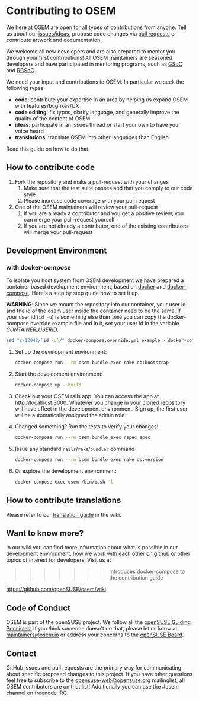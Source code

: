 # Contributing to OSEM
We here at OSEM are open for all types of contributions from anyone. Tell us about our [issues/ideas](https://github.com/openSUSE/osem/issues/new), propose code changes via [pull requests](https://help.github.com/articles/using-pull-requests) or contribute artwork and documentation.

We welcome all new developers and are also prepared to mentor you through your first contributions! All OSEM maintainers are seasoned developers and have participated in mentoring programs, such as [GSoC](https://summerofcode.withgoogle.com/) and [RGSoC](https://railsgirlssummerofcode.org/).

We need your input and contributions to OSEM. In particular we seek the following types:

* **code**: contribute your expertise in an area by helping us expand OSEM with features/bugfixes/UX
* **code editing**: fix typos, clarify language, and generally improve the quality of the content of OSEM
* **ideas**: participate in an issues thread or start your own to have your voice heard
* **translations**: translate OSEM into other languages than English

Read this guide on how to do that.

## How to contribute code
1. Fork the repository and make a pull-request with your changes
    1. Make sure that the test suite passes and that you comply to our code style
    1. Please increase code coverage with your pull request
1. One of the OSEM maintainers will review your pull-request
    1. If you are already a contributor and you get a positive review, you can merge your pull-request yourself
    1. If you are not already a contributor, one of the existing contributors will merge your pull-request

## Development Environment

### with docker-compose
To isolate you host system from OSEM development we have prepared a container
based development environment, based on [docker](https://www.docker.com/) and
[docker-compose](https://docs.docker.com/compose/). Here's a step by step guide
how to set it up.

**WARNING**: Since we mount the repository into our container, your user id and
the id of the osem user inside the container need to be the same. If your user
id (`id -u`) is something else than `1000` you can copy the docker-compose
override example file and in it, set your user id in the variable
*CONTAINER_USERID*.

```bash
sed "s/13042/`id -u`/" docker-compose.override.yml.example > docker-compose.override.yml
```


1. Set up the development environment:
    ```bash
    docker-compose run --rm osem bundle exec rake db:bootstrap
    ```

1. Start the development environment:
    ```bash
    docker-compose up --build
    ```

1. Check out your OSEM rails app. You can access the app at http://localhost:3000. Whatever you change in your cloned repository will have effect in the development environment. Sign up, the first user will be automatically assigned the admin role.

1. Changed something? Run the tests to verify your changes!
    ```bash
    docker-compose run --rm osem bundle exec rspec spec
    ```

1. Issue any standard `rails`/`rake`/`bundler` command
    ```bash
    docker-compose run --rm osem bundle exec rake db:version
    ```

1. Or explore the development environment:
    ```bash
    docker-compose exec osem /bin/bash -l
    ```

## How to contribute translations
Please refer to our [translation guide](https://github.com/openSUSE/osem/wiki/Translation) in the wiki.

## Want to know more?
In our wiki you can find more information about what is possible in our development environment,
how we work with each other on github or other topics of interest for developers. Visit us at
>>>>>>> Introduces docker-compose to the contribution guide

https://github.com/openSUSE/osem/wiki

## Code of Conduct
OSEM is part of the openSUSE project. We follow all the
[openSUSE Guiding Principles!](http://en.opensuse.org/openSUSE:Guiding_principles)
If you think someone doesn't do that, please let us know at maintainers@osem.io or
address your concerns to the [openSUSE Board](https://en.opensuse.org/openSUSE:Board).

## Contact
GitHub issues and pull requests are the primary way for communicating about specific proposed
changes to this project. If you have other questions feel free to subscribe to
the [opensuse-web@opensuse.org](http://lists.opensuse.org/opensuse-web/)
mailinglist, all OSEM contributors are on that list! Additionally you can use the #osem channel
on freenode IRC.
